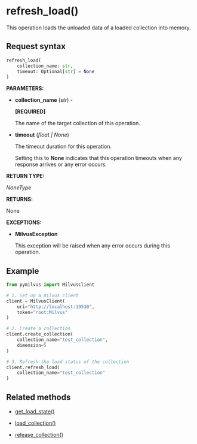 # refresh_load()

This operation loads the unloaded data of a loaded collection into memory.

## Request syntax

```python
refresh_load(
    collection_name: str,
    timeout: Optional[str] = None
)
```

__PARAMETERS:__

- __collection_name__ (_str_) -

    __[REQUIRED]__

    The name of the target collection of this operation.

- __timeout__ (_float _|_ None_)  

    The timeout duration for this operation. 

    Setting this to __None__ indicates that this operation timeouts when any response arrives or any error occurs.

__RETURN TYPE:__

_NoneType_

__RETURNS:__

 None

__EXCEPTIONS:__

- __MilvusException__

    This exception will be raised when any error occurs during this operation.

## Example

```python
from pymilvus import MilvusClient

# 1. Set up a milvus client
client = MilvusClient(
    uri="http://localhost:19530",
    token="root:Milvus"
)

# 2. Create a collection
client.create_collection(
    collection_name="test_collection",
    dimension=5
)

# 3. Refresh the load status of the collection
client.refresh_load(
    collection_name="test_collection"
)
```

## Related methods

- [get_load_state()](./Management/get_load_state.md)

- [load_collection()](./Management/load_collection.md)

- [release_collection()](./Management/release_collection.md)

